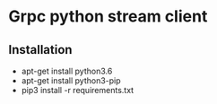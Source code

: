 # Grpc python stream client

## Installation
- apt-get install python3.6
- apt-get install python3-pip
- pip3 install -r requirements.txt

